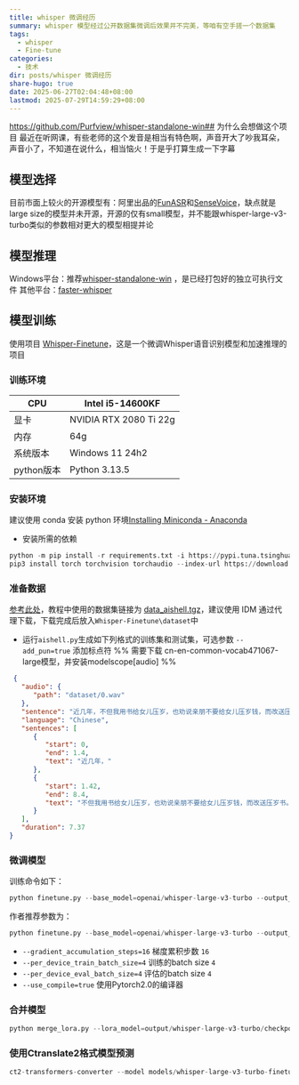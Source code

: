 ```yaml
---
title: whisper 微调经历
summary: whisper 模型经过公开数据集微调后效果并不完美，等咱有空手搓一个数据集
tags:
  - whisper
  - Fine-tune
categories:
  - 技术
dir: posts/whisper 微调经历
share-hugo: true
date: 2025-06-27T02:04:48+08:00
lastmod: 2025-07-29T14:59:29+08:00
---
```

https://github.com/Purfview/whisper-standalone-win## 为什么会想做这个项目
最近在听网课，有些老师的这个发音是相当有特色啊，声音开大了吵我耳朵，声音小了，不知道在说什么，相当恼火！于是乎打算生成一下字幕
## 模型选择
目前市面上较火的开源模型有：阿里出品的[FunASR](https://github.com/modelscope/FunASR/blob/main/README_zh.md)和[SenseVoice](https://github.com/FunAudioLLM/SenseVoice)，缺点就是large size的模型并未开源，开源的仅有small模型，并不能跟whisper-large-v3-turbo类似的参数相对更大的模型相提并论
## 模型推理
Windows平台：推荐[whisper-standalone-win](https://github.com/Purfview/whisper-standalone-win) ，是已经打包好的独立可执行文件
其他平台：[faster-whisper](https://github.com/guillaumekln/faster-whisper)
## 模型训练
使用项目 [Whisper-Finetune](https://github.com/yeyupiaoling/Whisper-Finetune)，这是一个微调Whisper语音识别模型和加速推理的项目
### 训练环境

| CPU      | Intel i5-14600KF       |
| -------- | ---------------------- |
| 显卡       | NVIDIA RTX 2080 Ti 22g |
| 内存       | 64g                    |
| 系统版本     | Windows 11 24h2        |
| python版本 | Python 3.13.5          |
### 安装环境
建议使用 conda 安装 python 环境[Installing Miniconda - Anaconda](https://www.anaconda.com/docs/getting-started/miniconda/install#linux)
- 安装所需的依赖
```python
python -m pip install -r requirements.txt -i https://pypi.tuna.tsinghua.edu.cn/simple
pip3 install torch torchvision torchaudio --index-url https://download.pytorch.org/whl/cu128
```
### 准备数据
 [参考此处](https://github.com/yeyupiaoling/Whisper-Finetune#%E5%87%86%E5%A4%87%E6%95%B0%E6%8D%AE)，教程中使用的数据集链接为 [data_aishell.tgz​](https://openslr.elda.org/resources/33/data_aishell.tgz)，建议使用 IDM 通过代理下载，下载完成后放入`Whisper-Finetune\dataset`中
 - 运行`aishell.py`生成如下列格式的训练集和测试集，可选参数 `--add_pun=true` 添加标点符  %%  需要下载 cn-en-common-vocab471067-large模型，并安装modelscope[audio] %%
```json
 {
   "audio": {
      "path": "dataset/0.wav"
   },
   "sentence": "近几年，不但我用书给女儿压岁，也劝说亲朋不要给女儿压岁钱，而改送压岁书。",
   "language": "Chinese",
   "sentences": [
      {
         "start": 0,
         "end": 1.4,
         "text": "近几年，"
      },
      {
         "start": 1.42,
         "end": 8.4,
         "text": "不但我用书给女儿压岁，也劝说亲朋不要给女儿压岁钱，而改送压岁书。"
      }
   ],
   "duration": 7.37
}
```
### 微调模型
训练命令如下：
```python
python finetune.py --base_model=openai/whisper-large-v3-turbo --output_dir=output/
```
作者推荐参数为：
```python
python finetune.py --base_model=openai/whisper-large-v3-turbo --output_dir=output/ --gradient_accumulation_steps=16 --per_device_train_batch_size=4 --per_device_eval_batch_size=4 --use_compile=true
```
- `--gradient_accumulation_steps=16` 梯度累积步数 `16`
- `--per_device_train_batch_size=4` 训练的batch size `4`
- `--per_device_eval_batch_size=4` 评估的batch size `4`
- `--use_compile=true` 使用Pytorch2.0的编译器
### 合并模型
```python
python merge_lora.py --lora_model=output/whisper-large-v3-turbo/checkpoint-best/ --output_dir=models/
```
### 使用Ctranslate2格式模型预测
```python
ct2-transformers-converter --model models/whisper-large-v3-turbo-finetune --output_dir models/whisper-large-v3-turbo-finetune-ct2 --copy_files tokenizer.json preprocessor_config.json --quantization float16
```
